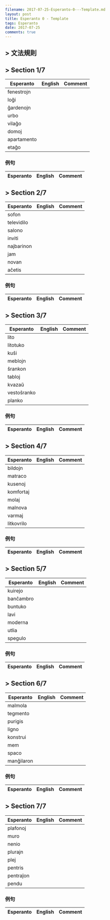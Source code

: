 ```yaml
---
filename: 2017-07-25-Esperanto-0---Template.md
layout: post
title: Esperanto 0 - Template
tags: Esperanto
date: 2017-07-25
comments: true
---
```


## > 文法規則

## > Section 1/7

|Esperanto|English|Comment|
|---|---|---|
|fenestrojn|||
|loĝi|||
|ĝardenojn|||
|urbo|||
|vilaĝo|||
|domoj|||
|apartamento|||
|etaĝo|||


### 例句

|Esperanto|English|Comment|
|---|---|---|


## > Section 2/7

|Esperanto|English|Comment|
|---|---|---|
|sofon|||
|televidilo|||
|salono|||
|inviti|||
|najbarinon|||
|jam|||
|novan|||
|aĉetis|||


### 例句

|Esperanto|English|Comment|
|---|---|---|


## > Section 3/7

|Esperanto|English|Comment|
|---|---|---|
|lito|||
|litotuko|||
|kuŝi|||
|meblojn|||
|ŝrankon|||
|tabloj|||
|kvazaŭ|||
|vestoŝranko|||
|planko|||


### 例句

|Esperanto|English|Comment|
|---|---|---|

## > Section 4/7

|Esperanto|English|Comment|
|---|---|---|
|bildojn|||
|matraco|||
|kusenoj|||
|komfortaj|||
|molaj|||
|malnova|||
|varmaj|||
|litkovrilo|||


### 例句

|Esperanto|English|Comment|
|---|---|---|

## > Section 5/7

|Esperanto|English|Comment|
|---|---|---|
|kuirejo|||
|banĉambro|||
|buntuko|||
|lavi|||
|moderna|||
|utlia|||
|spegulo|||

### 例句

|Esperanto|English|Comment|
|---|---|---|

## > Section 6/7

|Esperanto|English|Comment|
|---|---|---|
|malmola|||
|tegmento|||
|purigis|||
|ligno|||
|konstrui|||
|mem|||
|spaco|||
|manĝilaron|||

### 例句

|Esperanto|English|Comment|
|---|---|---|

## > Section 7/7

|Esperanto|English|Comment|
|---|---|---|
|plafonoj|||
|muro|||
|nenio|||
|plurajn|||
|plej|||
|pentris|||
|pentraĵon|||
|pendu|||

### 例句

|Esperanto|English|Comment|
|---|---|---|
